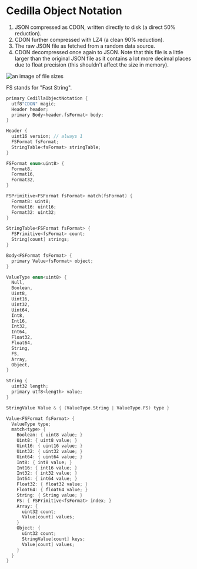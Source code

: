 # Cedilla Object Notation

1. JSON compressed as CDON, written directly to disk (a direct 50% reduction).
2. CDON further compressed with LZ4 (a clean 90% reduction).
3. The raw JSON file as fetched from a random data source.
4. CDON decompressed once again to JSON. Note that this file is a little larger than the original JSON file as it contains a lot more decimal places due to float precision (this shouldn't affect the size in memory).

![an image of file sizes](https://i.imgur.com/AHJiFpq.png)

FS stands for "Fast String".

```cpp
primary CedillaObjectNotation {
  utf8"CDON" magic;
  Header header;
  primary Body<header.fsFormat> body;
}

Header {
  uint16 version; // always 1
  FSFormat fsFormat;
  StringTable<fsFormat> stringTable;
}

FSFormat enum<uint8> {
  Format8,
  Format16,
  Format32,
}

FSPrimitive<FSFormat fsFormat> match(fsFormat) {
  Format8: uint8;
  Format16: uint16;
  Format32: uint32;
}

StringTable<FSFormat fsFormat> {
  FSPrimitive<fsFormat> count;
  String[count] strings;
}

Body<FSFormat fsFormat> {
  primary Value<fsFormat> object;
}

ValueType enum<uint8> {
  Null,
  Boolean,
  Uint8,
  Uint16,
  Uint32,
  Uint64,
  Int8,
  Int16,
  Int32,
  Int64,
  Float32,
  Float64,
  String,
  FS,
  Array,
  Object,
}

String {
  uint32 length;
  primary utf8<length> value;
}

StringValue Value & { (ValueType.String | ValueType.FS) type }

Value<FSFormat fsFormat> {
  ValueType type;
  match<type> {
    Boolean: { uint8 value; }
    Uint8: { uint8 value; }
    Uint16: { uint16 value; }
    Uint32: { uint32 value; }
    Uint64: { uint64 value; }
    Int8: { int8 value; }
    Int16: { int16 value; }
    Int32: { int32 value; }
    Int64: { int64 value; }
    Float32: { float32 value; }
    Float64: { float64 value; }
    String: { String value; }
    FS: { FSPrimitive<fsFormat> index; }
    Array: {
      uint32 count;
      Value[count] values;
    }
    Object: {
      uint32 count;
      StringValue[count] keys;
      Value[count] values;
    }
  }
}
```
